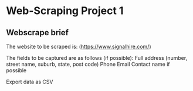 # Web-Scraping Project 1

## Webscrape brief

The website to be scraped is: (https://www.signalhire.com/)

The fields to be captured are as follows (if possible):
Full address (number, street name, suburb, state, post code)
Phone
Email
Contact name if possible

Export data as CSV
